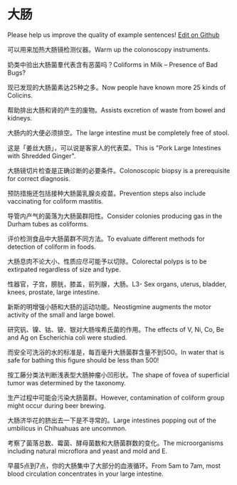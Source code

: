 # 大肠

Please help us improve the quality of example sentences! [Edit on Github](https://github.com/jiyushe/jiyu-example-sentence-source/blob/main/chinese/dachang_1.md)

<p><span class="chinese">可以用来加热大肠镜检测仪器。</span><span class="english">Warm up the colonoscopy instruments.</span></p>

<p><span class="chinese">奶类中验出大肠菌羣代表含有恶菌吗？</span><span class="english">Coliforms in Milk – Presence of Bad Bugs?</span></p>

<p><span class="chinese">现已发现的大肠菌素达25种之多。</span><span class="english">Now people have known more 25 kinds of Colicins.</span></p>

<p><span class="chinese">帮助排出大肠和肾的产生的废物。</span><span class="english">Assists excretion of waste from bowel and kidneys.</span></p>

<p><span class="chinese">大肠内的大便必须排空。</span><span class="english">The large intestine must be completely free of stool.</span></p>

<p><span class="chinese">这是「姜丝大肠」，可以说是客家人的代表菜。</span><span class="english">This is "Pork Large Intestines with Shredded Ginger".</span></p>

<p><span class="chinese">大肠镜切片检查是正确诊断的必要条件。</span><span class="english">Colonoscopic biopsy is a prerequisite for correct diagnosis.</span></p>

<p><span class="chinese">预防措施还包括接种大肠菌乳腺炎疫苗。</span><span class="english">Prevention steps also include vaccinating for coliform mastitis.</span></p>

<p><span class="chinese">导管内产气的菌落为大肠菌群阳性。</span><span class="english">Consider colonies producing gas in the Durham tubes as coliforms.</span></p>

<p><span class="chinese">评价检测食品中大肠菌群不同方法。</span><span class="english">To evaluate different methods for detection of coliform in foods.</span></p>

<p><span class="chinese">大肠息肉不论大小、性质应尽可能予以切除。</span><span class="english">Colorectal polyps is to be extirpated regardless of size and type.</span></p>

<p><span class="chinese">性器官，子宫，膀胱，膝盖，前列腺，大肠。</span><span class="english">L3- Sex organs, uterus, bladder, knees, prostate, large intestine.</span></p>

<p><span class="chinese">新斯的明增强小肠和大肠的运动功能。</span><span class="english">Neostigmine augments the motor activity of the small and large bowel.</span></p>

<p><span class="chinese">研究钒、镍、钴、铍、银对大肠埃希氏菌的作用。</span><span class="english">The effects of V, Ni, Co, Be and Ag on Escherichia coli were studied.</span></p>

<p><span class="chinese">而安全可洗浴的水的标准是，每百毫升大肠菌群含量不到500。</span><span class="english">In water that is safe for bathing this figure should be less than 500!</span></p>

<p><span class="chinese">按工藤分类法判断浅表型大肠肿瘤小凹形状。</span><span class="english">The shape of fovea of superficial tumor was determined by the taxonomy.</span></p>

<p><span class="chinese">生产过程中可能会污染大肠菌群。</span><span class="english">However, contamination of coliform group might occur during beer brewing.</span></p>

<p><span class="chinese">大肠济华花的脐出去一下是不寻常的。</span><span class="english">Large intestines popping out of the umbilicus in Chihuahuas are uncommon.</span></p>

<p><span class="chinese">考察了菌落总数、霉菌、酵母菌数和大肠菌群数的变化。</span><span class="english">The microorganisms including natural microflora and yeast and mold and E.</span></p>

<p><span class="chinese">早晨5点到7点，你的大肠集中了大部分的血液循环。</span><span class="english">From 5am to 7am, most blood circulation concentrates in your large intestine.</span></p>

